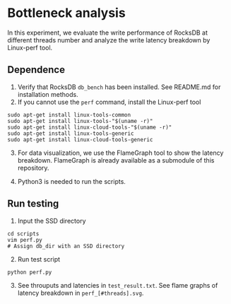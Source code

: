 # Bottleneck analysis
In this experiment, we evaluate the write performance of RocksDB at different threads number and analyze the write latency breakdown by Linux-perf tool.

## Dependence
1. Verify that RocksDB `db_bench` has been installed. See README.md for installation methods.  
2. If you cannot use the `perf` command, install the Linux-perf tool
```
sudo apt-get install linux-tools-common
sudo apt-get install linux-tools-"$(uname -r)"
sudo apt-get install linux-cloud-tools-"$(uname -r)"
sudo apt-get install linux-tools-generic
sudo apt-get install linux-cloud-tools-generic
```

3. For data visualization, we use the FlameGraph tool to show the latency breakdown. FlameGraph is already available as a submodule of this repository.

4. Python3 is needed to run the scripts.

## Run testing
1. Input the SSD directory
```
cd scripts
vim perf.py
# Assign db_dir with an SSD directory
```

2. Run test script
```
python perf.py
```

3. See throuputs and latencies in `test_result.txt`.
See flame graphs of latency breakdown in `perf_[#threads].svg`.